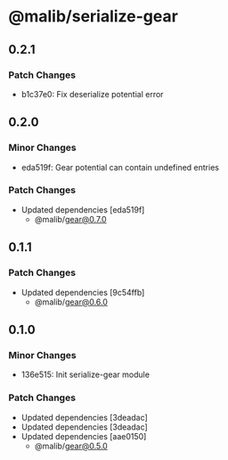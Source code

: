 # @malib/serialize-gear

## 0.2.1

### Patch Changes

- b1c37e0: Fix deserialize potential error

## 0.2.0

### Minor Changes

- eda519f: Gear potential can contain undefined entries

### Patch Changes

- Updated dependencies [eda519f]
  - @malib/gear@0.7.0

## 0.1.1

### Patch Changes

- Updated dependencies [9c54ffb]
  - @malib/gear@0.6.0

## 0.1.0

### Minor Changes

- 136e515: Init serialize-gear module

### Patch Changes

- Updated dependencies [3deadac]
- Updated dependencies [3deadac]
- Updated dependencies [aae0150]
  - @malib/gear@0.5.0

